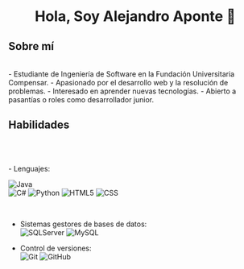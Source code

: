 <h1 align="center"><b> Hola, Soy Alejandro Aponte 👋</b></h1>

## Sobre mí
<br>
- Estudiante de Ingeniería de Software en la Fundación Universitaria Compensar.
- Apasionado por el desarrollo web y la resolución de problemas.
- Interesado en aprender nuevas tecnologías.
- Abierto a pasantías o roles como desarrollador junior.
<br>

## Habilidades
<br><br>

<p>
 - Lenguajes:
    
![Java](https://img.shields.io/badge/Java%20-%23ED8B00.svg?style=for-the-badge&logo=Java&logoColor=orange)  
![C#](https://img.shields.io/badge/C%20%23-%23239120.svg?style=for-the-badge&logo=c-sharp&logoColor=purple)
![Python](https://img.shields.io/badge/Python%20-%2314354C.svg?style=for-the-badge&logo=python&logoColor=white) 
![HTML5](https://img.shields.io/badge/HTML5%20-%2314354C.svg?style=for-the-badge&logo=HTML5&logoColor=orange)
![CSS](https://img.shields.io/badge/CSS%20-%2314354C.svg?style=for-the-badge&logo=css3&logoColor=blue)
    
<br>
    
- Sistemas gestores de bases de datos:<br>
    ![SQLServer](https://img.shields.io/badge/SQLServer%20-%2314354C.svg?style=for-the-badge&logo=SQLServer&logoColor=red)
    ![MySQL](https://img.shields.io/badge/MySQL%20-%2314354C.svg?style=for-the-badge&logo=MySQL&logoColor=blue)<br>
    
- Control de versiones:<br>
    ![Git](https://img.shields.io/badge/Git%20-%2314354C.svg?style=for-the-badge&logo=Git&logoColor=orange)
    ![GitHub](https://img.shields.io/badge/github-%23121011.svg?style=for-the-badge&logo=github&logoColor=white)
  
</p>



